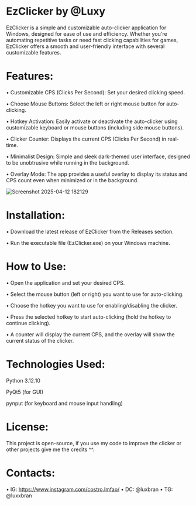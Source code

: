 # EzClicker by @Luxy

EzClicker is a simple and customizable auto-clicker application for Windows, designed for ease of use and efficiency. Whether you're automating repetitive tasks or need fast clicking capabilities for games, EzClicker offers a smooth and user-friendly interface with several customizable features.

# Features:

• Customizable CPS (Clicks Per Second): Set your desired clicking speed.

• Choose Mouse Buttons: Select the left or right mouse button for auto-clicking.

• Hotkey Activation: Easily activate or deactivate the auto-clicker using customizable keyboard or mouse buttons (including side mouse buttons).

• Clicker Counter: Displays the current CPS (Clicks Per Second) in real-time.

• Minimalist Design: Simple and sleek dark-themed user interface, designed to be unobtrusive while running in the background.

• Overlay Mode: The app provides a useful overlay to display its status and CPS count even when minimized or in the background.

![Screenshot 2025-04-12 182129](https://github.com/user-attachments/assets/ede11f3c-38e0-49f8-af00-25f209768f5c)

# Installation:

• Download the latest release of EzClicker from the Releases section.

• Run the executable file (EzClicker.exe) on your Windows machine.

# How to Use:

• Open the application and set your desired CPS.

• Select the mouse button (left or right) you want to use for auto-clicking.

• Choose the hotkey you want to use for enabling/disabling the clicker.

• Press the selected hotkey to start auto-clicking (hold the hotkey to continue clicking).

• A counter will display the current CPS, and the overlay will show the current status of the clicker.

# Technologies Used:

Python 3.12.10

PyQt5 (for GUI)

pynput (for keyboard and mouse input handling)

# License:

This project is open-source, if you use my code to improve the clicker or other projects give me the credits ^^.

# Contacts:

• IG: https://www.instagram.com/costro.lmfao/
• DC: @luxbran 
• TG: @luxxbran

